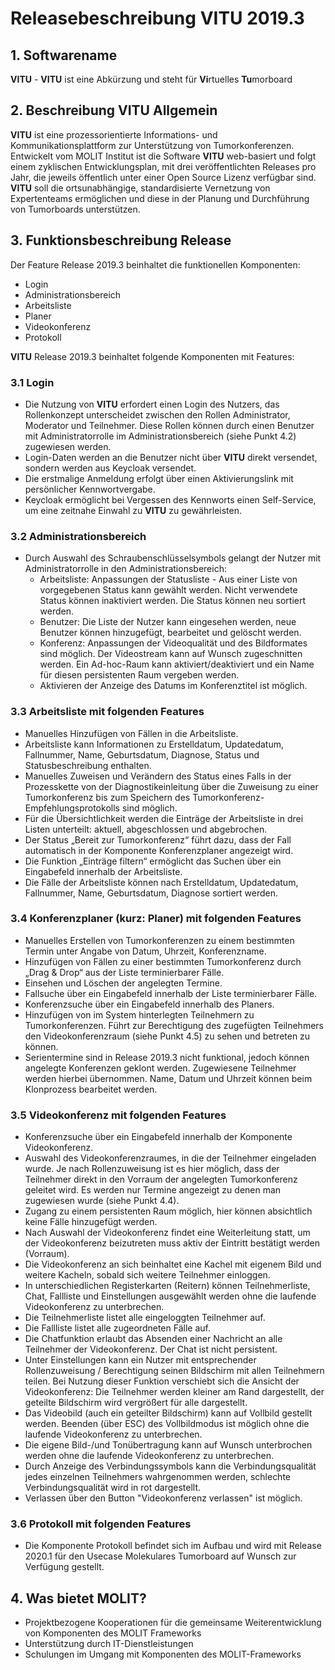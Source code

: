 # Releasebeschreibung VITU 2019.3

<print-header/>

## 1. Softwarename
**VITU** - **VITU** ist eine Abkürzung und steht für **Vi**rtuelles **Tu**morboard

## 2. Beschreibung VITU Allgemein
**VITU** ist eine prozessorientierte Informations- und Kommunikationsplattform zur Unterstützung von Tumorkonferenzen. Entwickelt vom MOLIT Institut ist die Software **VITU** web-basiert und folgt einem zyklischen Entwicklungsplan, mit drei veröffentlichten Releases pro Jahr, die jeweils öffentlich unter einer Open Source Lizenz verfügbar sind.  
**VITU** soll die ortsunabhängige, standardisierte Vernetzung von Expertenteams ermöglichen und diese in der Planung und Durchführung von Tumorboards unterstützen. 

## 3. Funktionsbeschreibung Release
Der Feature Release 2019.3 beinhaltet die funktionellen Komponenten:  
* Login
* Administrationsbereich
* Arbeitsliste
* Planer 
* Videokonferenz
* Protokoll 

**VITU** Release 2019.3 beinhaltet folgende Komponenten mit Features:

### 3.1 Login
* Die Nutzung von **VITU** erfordert einen Login des Nutzers, das Rollenkonzept unterscheidet zwischen den Rollen Administrator, Moderator und Teilnehmer. Diese Rollen können durch einen Benutzer mit Administratorrolle im Administrationsbereich (siehe Punkt 4.2) zugewiesen werden. 
* Login-Daten werden an die Benutzer nicht über **VITU** direkt versendet, sondern werden aus Keycloak versendet.
* Die erstmalige Anmeldung erfolgt über einen Aktivierungslink mit persönlicher Kennwortvergabe.
* Keycloak ermöglicht bei Vergessen des Kennworts einen Self-Service, um eine zeitnahe Einwahl zu **VITU** zu gewährleisten.


### 3.2 Administrationsbereich
* Durch Auswahl des Schraubenschlüsselsymbols gelangt der Nutzer mit Administratorrolle in den Administrationsbereich: 
  *  Arbeitsliste: Anpassungen der Statusliste - Aus einer Liste von vorgegebenen Status kann gewählt werden. Nicht verwendete Status können inaktiviert werden. Die Status können neu sortiert werden.
  *  Benutzer: Die Liste der Nutzer kann eingesehen werden, neue Benutzer können hinzugefügt, bearbeitet und gelöscht werden.
  *  Konferenz: Anpassungen der Videoqualität und des Bildformates sind möglich. Der Videostream kann auf Wunsch zugeschnitten werden. Ein Ad-hoc-Raum kann aktiviert/deaktiviert und ein Name für diesen persistenten Raum vergeben werden. 
  *  Aktivieren der Anzeige des Datums im Konferenztitel ist möglich.

### 3.3 Arbeitsliste mit folgenden Features
* Manuelles Hinzufügen von Fällen in die Arbeitsliste.
* Arbeitsliste kann Informationen zu Erstelldatum, Updatedatum, Fallnummer, Name, Geburtsdatum, Diagnose, Status und Statusbeschreibung enthalten.
* Manuelles Zuweisen und Verändern des Status eines Falls in der Prozesskette von der Diagnostikeinleitung über die Zuweisung zu einer Tumorkonferenz bis zum Speichern des Tumorkonferenz-Empfehlungsprotokolls sind möglich. 
* Für die Übersichtlichkeit werden die Einträge der Arbeitsliste in drei Listen unterteilt: aktuell, abgeschlossen und abgebrochen.
* Der Status „Bereit zur Tumorkonferenz“ führt dazu, dass der Fall automatisch in der Komponente Konferenzplaner angezeigt wird.
* Die Funktion „Einträge filtern“ ermöglicht das Suchen über ein Eingabefeld innerhalb der Arbeitsliste.
* Die Fälle der Arbeitsliste können nach Erstelldatum, Updatedatum, Fallnummer, Name, Geburtsdatum, Diagnose sortiert werden.   


### 3.4 Konferenzplaner (kurz: Planer) mit folgenden Features 
* Manuelles Erstellen von Tumorkonferenzen zu einem bestimmten Termin unter Angabe von Datum, Uhrzeit, Konferenzname.
* Hinzufügen von Fällen zu einer bestimmten Tumorkonferenz durch „Drag & Drop“ aus der Liste terminierbarer Fälle.
* Einsehen und Löschen der angelegten Termine.
* Fallsuche über ein Eingabefeld innerhalb der Liste terminierbarer Fälle.
* Konferenzsuche über ein Eingabefeld innerhalb des Planers.  
* Hinzufügen von im System hinterlegten Teilnehmern zu Tumorkonferenzen. Führt zur Berechtigung des zugefügten Teilnehmers den Videokonferenzraum (siehe Punkt 4.5) zu sehen und betreten zu können.
* Serientermine sind in Release 2019.3 nicht funktional, jedoch können angelegte Konferenzen geklont werden. Zugewiesene Teilnehmer werden hierbei übernommen. Name, Datum und Uhrzeit können beim Klonprozess bearbeitet werden.

### 3.5 Videokonferenz mit folgenden Features
* Konferenzsuche über ein Eingabefeld innerhalb der Komponente Videokonferenz.
* Auswahl des Videokonferenzraumes, in die der Teilnehmer eingeladen wurde. Je nach Rollenzuweisung ist es hier möglich, dass der Teilnehmer direkt in den Vorraum der angelegten Tumorkonferenz geleitet wird. Es werden nur Termine angezeigt zu denen man zugewiesen wurde (siehe Punkt 4.4).
* Zugang zu einem persistenten Raum möglich, hier können absichtlich keine Fälle hinzugefügt werden.
* Nach Auswahl der Videokonferenz findet eine Weiterleitung statt, um der Videokonferenz beizutreten muss aktiv der Eintritt bestätigt werden (Vorraum).
* Die Videokonferenz an sich beinhaltet eine Kachel mit eigenem Bild und weitere Kacheln, sobald sich weitere Teilnehmer einloggen.
* In unterschiedlichen Registerkarten (Reitern) können Teilnehmerliste, Chat, Fallliste und Einstellungen ausgewählt werden ohne die laufende Videokonferenz zu unterbrechen.
*  Die Teilnehmerliste listet alle eingeloggten Teilnehmer auf.
*  Die Fallliste listet alle zugeordneten Fälle auf.
*  Die Chatfunktion erlaubt das Absenden einer Nachricht an alle Teilnehmer der Videokonferenz. Der Chat ist nicht persistent.
*  Unter Einstellungen kann ein Nutzer mit entsprechender Rollenzuweisung / Berechtigung seinen Bildschirm mit allen Teilnehmern teilen. Bei Nutzung dieser Funktion verschiebt sich die Ansicht der Videokonferenz: Die Teilnehmer werden kleiner am Rand dargestellt, der geteilte Bildschirm wird vergrößert für alle dargestellt.  
* Das Videobild (auch ein geteilter Bildschirm) kann auf Vollbild gestellt werden. Beenden (über ESC) des Vollbildmodus ist möglich ohne die laufende Videokonferenz zu unterbrechen.
* Die eigene Bild-/und Tonübertragung kann auf Wunsch unterbrochen werden ohne die laufende Videokonferenz zu unterbrechen.
* Durch Anzeige des Verbindungssymbols kann die Verbindungsqualität jedes einzelnen Teilnehmers wahrgenommen werden, schlechte Verbindungsqualität wird in rot dargestellt.
* Verlassen über den Button "Videokonferenz verlassen" ist möglich.

### 3.6 Protokoll mit folgenden Features
* Die Komponente Protokoll befindet sich im Aufbau und wird mit Release 2020.1 für den Usecase Molekulares Tumorboard auf Wunsch zur Verfügung gestellt.

## 4. Was bietet MOLIT?
  *  Projektbezogene Kooperationen für die gemeinsame Weiterentwicklung von Komponenten des MOLIT Frameworks
  *  Unterstützung durch IT-Dienstleistungen 
  *  Schulungen im Umgang mit Komponenten des MOLIT-Frameworks


<pdf-download />
